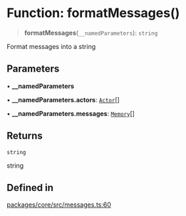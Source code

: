 # Function: formatMessages()

> **formatMessages**(`__namedParameters`): `string`

Format messages into a string

## Parameters

• **\_\_namedParameters**

• **\_\_namedParameters.actors**: [`Actor`](../interfaces/Actor.md)[]

• **\_\_namedParameters.messages**: [`Memory`](../interfaces/Memory.md)[]

## Returns

`string`

string

## Defined in

[packages/core/src/messages.ts:60](https://github.com/elizaos/eliza/blob/7fcf54e7fb2ba027d110afcc319c0b01b3f181dc/packages/core/src/messages.ts#L60)
